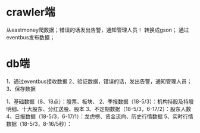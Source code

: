 
# crawler端
从eastmoney爬数据；错误的话发出告警，通知管理人员！
转换成gson；
通过eventbus发布数据；

# db端
1、通过eventbus接收数据
2、验证数据，错误的话，发出告警，通知管理人员；
3、保存数据


1、基础数据（8、18点）：股票、板块、
2、季报数据（18-5/3）：机构持股及持股明细、十大股东、分红送股、股本
3、不定期数据（18-5/3，6-17/2）：股东人数
4、日报数据（18-5/3，6-17/1）：龙虎榜、资金流向、历史行情数据
5、实时行情数据（18-5/3，8-16/5秒）：